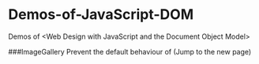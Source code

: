 # Demos-of-JavaScript-DOM
Demos of &lt;Web Design with JavaScript and the Document Object Model>

###ImageGallery
Prevent the default behaviour of <a> (Jump to the new page)
